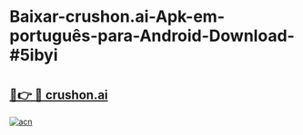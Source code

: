 # Baixar-crushon.ai-Apk-em-português​-para-Android-Download-#5ibyi

# <h2><a href="https://ainizakaria.my?title=crushon.ai&ref=24M">🔗👉 🔴 crushon.ai</a></h2>

[![acn](https://github.com/user-attachments/assets/0f9c940e-d8b0-45ae-aac7-cd30a18b3e1c)](https://ainizakaria.my?title=crushon.ai&ref=24M)

